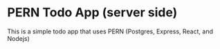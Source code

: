 # PERN Todo App (server side)

This is a simple todo app that uses PERN (Postgres, Express, React, and Nodejs)
